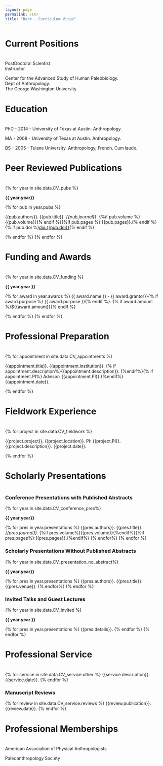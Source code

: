 ```yaml
---
layout: page
permalink: /CV/
title: "Barr - Curriculum Vitae"
---
```


<h1 style="padding-bottom:20px;">Current Positions</h1>

PostDoctoral Scientist<br>Instructor

Center for the Advanced Study of Human Paleobiology.<br>Dept of Anthropology.<br>The George Washington University. 

<h1 style="padding-bottom:20px;">Education</h1>

PhD - 2014 - University of Texas at Austin. Anthropology.

MA - 2008 - University of Texas at Austin. Anthropology. 

BS - 2005 - Tulane University. Anthropology, French. Cum laude.

<h1 style="padding-bottom:20px;">Peer Reviewed Publications</h1>

{% for year in site.data.CV_pubs %}

**{{ year.year}}**

{% for pub in year.pubs %}

{{pub.authors}}. {{pub.title}}. *{{pub.journal}}*. {%if pub.volume %}{{pub.volume}}{% endif %}{%if pub.pages %}:{{pub.pages}}.{% endif %} {% if pub.doi %}[doi:{{pub.doi}}](http://dx.doi.org/{{pub.doi}}){% endif %}

{% endfor %}
{% endfor %}



<h1 style="padding-bottom:20px;">Funding and Awards</h1>

{% for year in site.data.CV_funding %}

**{{ year.year }}**

{% for award in year.awards %}
{{ award.name }} - {{ award.grantor}}{% if award.purpose %} {{ award.purpose }}{% endif %}. {% if award.amount %}${{award.amount}}{% endif %}

{% endfor %}
{% endfor %}

<h1 style="padding-bottom:20px;">Professional Preparation</h1>

{% for appointment in site.data.CV_appointments %}

{{appointment.title}}. {{appointment.institution}}. {% if appointment.description%}{{appointment.description}}. {%endif%}{% if appointment.PI%} Advisor: {{appointment.PI}}.{%endif%} {{appointment.date}}.

{% endfor %}

<h1 style="padding-bottom:20px;">Fieldwork Experience</h1>

{% for project in site.data.CV_fieldwork %}

{{project.project}}, {{project.location}}. PI: {{project.PI}}. {{project.description}}. {{project.date}}.

{% endfor %}

<h1 style="padding-bottom:20px;">Scholarly Presentations</h1>

<h3>Conference Presentations with Published Abstracts</h3>
{% for year in site.data.CV_conference_pres%}

**{{ year.year}}**

{% for pres in year.presentations %}
{{pres.authors}}. {{pres.title}}. *{{pres.journal}}*. {%if pres.volume%}{{pres.volume}}{%endif%}{%if pres.pages%}:{{pres.pages}}.{%endif%}
{% endfor%}
{% endfor %}

<h3>Scholarly Presentations Without Published Abstracts</h3>
{% for year in site.data.CV_presentation_no_abstract%}

**{{ year.year}}**

{% for pres in year.presentations %}
{{pres.authors}}. {{pres.title}}. {{pres.venue}}.
{% endfor%}
{% endfor %}

<h3>Invited Talks and Guest Lectures</h3>
{% for year in site.data.CV_invited %}

**{{ year.year }}**

{% for pres in year.presentations %}
{{pres.details}}.
{% endfor %}
{% endfor %}

<h1 style="padding-bottom:20px;">Professional Service</h1>

{% for service in site.data.CV_service.other %}
{{service.description}}. {{service.date}}.
{% endfor %}

<h3>Manuscript Reviews</h3>
{% for review in site.data.CV_service.reviews %}
{{review.publication}}. {{review.date}}.
{% endfor %}

<h1 style="padding-bottom:20px;">Professional Memberships</h1>

American Association of Physical Anthropologists

Paleoanthropology Society
